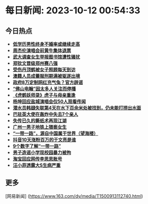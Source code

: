 
# 每日新闻: 2023-10-12 00:54:33
## 今日热点

- **[低学历男性终身不婚率或继续走高](https://www.163.com/search?keyword=%E4%BD%8E%E5%AD%A6%E5%8E%86%E7%94%B7%E6%80%A7%E7%BB%88%E8%BA%AB%E4%B8%8D%E5%A9%9A%E7%8E%87%E6%88%96%E7%BB%A7%E7%BB%AD%E8%B5%B0%E9%AB%98)**
- **[周杰伦演唱会前黄牛集体退票](https://www.163.com/search?keyword=%E5%91%A8%E6%9D%B0%E4%BC%A6%E6%BC%94%E5%94%B1%E4%BC%9A%E5%89%8D%E9%BB%84%E7%89%9B%E9%9B%86%E4%BD%93%E9%80%80%E7%A5%A8)**
- **[武大调查女生举报图书馆遭性骚扰](https://www.163.com/search?keyword=%E6%AD%A6%E5%A4%A7%E8%B0%83%E6%9F%A5%E5%A5%B3%E7%94%9F%E4%B8%BE%E6%8A%A5%E5%9B%BE%E4%B9%A6%E9%A6%86%E9%81%AD%E6%80%A7%E9%AA%9A%E6%89%B0)**
- **[郑钦文晋级郑州赛八强](https://www.163.com/search?keyword=%E9%83%91%E9%92%A6%E6%96%87%E6%99%8B%E7%BA%A7%E9%83%91%E5%B7%9E%E8%B5%9B%E5%85%AB%E5%BC%BA)**
- **[受伤丹顶鹤被女子照顾每天到访](https://www.163.com/search?keyword=%E5%8F%97%E4%BC%A4%E4%B8%B9%E9%A1%B6%E9%B9%A4%E8%A2%AB%E5%A5%B3%E5%AD%90%E7%85%A7%E9%A1%BE%E6%AF%8F%E5%A4%A9%E5%88%B0%E8%AE%BF)**
- **[澳籍人员成蕾服刑期满被驱逐出境](https://www.163.com/search?keyword=%E6%BE%B3%E7%B1%8D%E4%BA%BA%E5%91%98%E6%88%90%E8%95%BE%E6%9C%8D%E5%88%91%E6%9C%9F%E6%BB%A1%E8%A2%AB%E9%A9%B1%E9%80%90%E5%87%BA%E5%A2%83)**
- **[政府8万定制网红充气兔？官方辟谣](https://www.163.com/search?keyword=%E6%94%BF%E5%BA%9C8%E4%B8%87%E5%AE%9A%E5%88%B6%E7%BD%91%E7%BA%A2%E5%85%85%E6%B0%94%E5%85%94%EF%BC%9F%E5%AE%98%E6%96%B9%E8%BE%9F%E8%B0%A3)**
- **[“佛山电翰”因太多人关注而停播](https://www.163.com/search?keyword=%E2%80%9C%E4%BD%9B%E5%B1%B1%E7%94%B5%E7%BF%B0%E2%80%9D%E5%9B%A0%E5%A4%AA%E5%A4%9A%E4%BA%BA%E5%85%B3%E6%B3%A8%E8%80%8C%E5%81%9C%E6%92%AD)**
- **[《虎鹤妖师录》虎子与母亲重逢](https://www.163.com/search?keyword=%E3%80%8A%E8%99%8E%E9%B9%A4%E5%A6%96%E5%B8%88%E5%BD%95%E3%80%8B%E8%99%8E%E5%AD%90%E4%B8%8E%E6%AF%8D%E4%BA%B2%E9%87%8D%E9%80%A2)**
- **[杨坤回应盐城演唱会仅50人观看传闻](https://www.163.com/search?keyword=%E6%9D%A8%E5%9D%A4%E5%9B%9E%E5%BA%94%E7%9B%90%E5%9F%8E%E6%BC%94%E5%94%B1%E4%BC%9A%E4%BB%8550%E4%BA%BA%E8%A7%82%E7%9C%8B%E4%BC%A0%E9%97%BB)**
- **[潜水员韩颋失联第4天在水下百余米处被找到，仍未能打捞出水面](https://www.163.com/search?keyword=%E6%BD%9C%E6%B0%B4%E5%91%98%E9%9F%A9%E9%A2%8B%E5%A4%B1%E8%81%94%E7%AC%AC4%E5%A4%A9%E5%9C%A8%E6%B0%B4%E4%B8%8B%E7%99%BE%E4%BD%99%E7%B1%B3%E5%A4%84%E8%A2%AB%E6%89%BE%E5%88%B0%EF%BC%8C%E4%BB%8D%E6%9C%AA%E8%83%BD%E6%89%93%E6%8D%9E%E5%87%BA%E6%B0%B4%E9%9D%A2)**
- **[巴驻英大使在轰炸中失去7个亲人](https://www.163.com/search?keyword=%E5%B7%B4%E9%A9%BB%E8%8B%B1%E5%A4%A7%E4%BD%BF%E5%9C%A8%E8%BD%B0%E7%82%B8%E4%B8%AD%E5%A4%B1%E5%8E%BB7%E4%B8%AA%E4%BA%B2%E4%BA%BA)**
- **[失传已久的撕纸术再现江湖](https://www.163.com/search?keyword=%E5%A4%B1%E4%BC%A0%E5%B7%B2%E4%B9%85%E7%9A%84%E6%92%95%E7%BA%B8%E6%9C%AF%E5%86%8D%E7%8E%B0%E6%B1%9F%E6%B9%96)**
- **[广州一男子地铁上猥亵女生](https://www.163.com/search?keyword=%E5%B9%BF%E5%B7%9E%E4%B8%80%E7%94%B7%E5%AD%90%E5%9C%B0%E9%93%81%E4%B8%8A%E7%8C%A5%E4%BA%B5%E5%A5%B3%E7%94%9F)**
- **[“一带一路”，源自中国属于世界（望海楼）](https://www.163.com/search?keyword=%E2%80%9C%E4%B8%80%E5%B8%A6%E4%B8%80%E8%B7%AF%E2%80%9D%EF%BC%8C%E6%BA%90%E8%87%AA%E4%B8%AD%E5%9B%BD%E5%B1%9E%E4%BA%8E%E4%B8%96%E7%95%8C%EF%BC%88%E6%9C%9B%E6%B5%B7%E6%A5%BC%EF%BC%89)**
- **[抖音10天涨粉百万的于文亮是谁](https://www.163.com/search?keyword=%E6%8A%96%E9%9F%B310%E5%A4%A9%E6%B6%A8%E7%B2%89%E7%99%BE%E4%B8%87%E7%9A%84%E4%BA%8E%E6%96%87%E4%BA%AE%E6%98%AF%E8%B0%81)**
- **[9个数字了解“一带一路”](https://www.163.com/search?keyword=9%E4%B8%AA%E6%95%B0%E5%AD%97%E4%BA%86%E8%A7%A3%E2%80%9C%E4%B8%80%E5%B8%A6%E4%B8%80%E8%B7%AF%E2%80%9D)**
- **[男子造谣小学现校园暴力被拘](https://www.163.com/search?keyword=%E7%94%B7%E5%AD%90%E9%80%A0%E8%B0%A3%E5%B0%8F%E5%AD%A6%E7%8E%B0%E6%A0%A1%E5%9B%AD%E6%9A%B4%E5%8A%9B%E8%A2%AB%E6%8B%98)**
- **[淘宝回应网传李思思账号](https://www.163.com/search?keyword=%E6%B7%98%E5%AE%9D%E5%9B%9E%E5%BA%94%E7%BD%91%E4%BC%A0%E6%9D%8E%E6%80%9D%E6%80%9D%E8%B4%A6%E5%8F%B7)**
- **[汪小菲透露大S生病严重](https://www.163.com/search?keyword=%E6%B1%AA%E5%B0%8F%E8%8F%B2%E9%80%8F%E9%9C%B2%E5%A4%A7S%E7%94%9F%E7%97%85%E4%B8%A5%E9%87%8D)**

## 更多
[网易新闻] (https://www.163.com/dy/media/T1500913112740.html)
